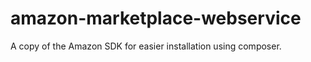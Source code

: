 amazon-marketplace-webservice
=============================

A copy of the Amazon SDK for easier installation using composer.
